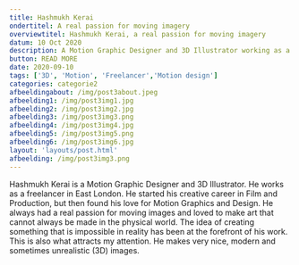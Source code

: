 ```yaml
---
title: Hashmukh Kerai
ondertitel: A real passion for moving imagery
overviewtitel: Hashmukh Kerai, a real passion for moving imagery
datum: 10 Oct 2020
description: A Motion Graphic Designer and 3D Illustrator working as a freelancer in east London. He always had a real passion for moving images and loved to make art that cannot always be made in the physical world.
button: READ MORE
date: 2020-09-10
tags: ['3D', 'Motion', 'Freelancer','Motion design']
categories: categorie2
afbeeldingabout: /img/post3about.jpeg
afbeelding1: /img/post3img1.jpg
afbeelding2: /img/post3img2.jpg
afbeelding3: /img/post3img3.png
afbeelding4: /img/post3img4.jpg
afbeelding5: /img/post3img5.png
afbeelding6: /img/post3img6.jpg
layout: 'layouts/post.html'
afbeelding: /img/post3img3.png
---
```


Hashmukh Kerai is a Motion Graphic Designer and 3D Illustrator. He works as a freelancer in East London. He started his creative career in Film and Production, but then found his love for Motion Graphics and Design. He always had a real passion for moving images and loved to make art that cannot always be made in the physical world. The idea of creating something that is impossible in reality has been at the forefront of his work. This is also what attracts my attention. He makes very nice, modern and sometimes unrealistic (3D) images.
